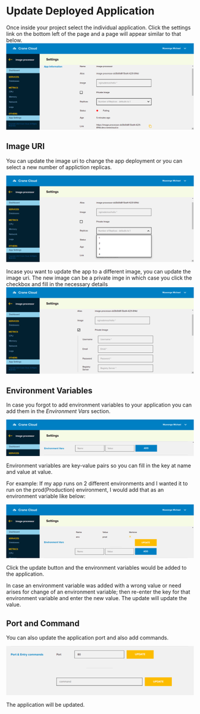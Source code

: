 # Update Deployed Application

Once inside your project select the individual application. Click the settings link on the bottom left of the page and a page will appear similar to that below.
![](../img/appUpdate2.png)

## Image URI

You can update the image uri to change the app deployment or you can select a new number of appliction replicas.

![](../img/appUpdateReplicas.png)

Incase you want to update the app to a different image, you can update the image uri. The new image can be a private imge in which case you click the checkbox  and fill in the necessary details
 ![](../img/privateSection.png)

## Environment Variables

In case you forgot to add environment variables to your application you can add them in the *Environment Vars* section.

![](../img/envs.png)

Environment variables are key-value pairs so you can fill in the key at name and value at value.

For example: If my app runs on 2 different environments and I wanted it to run on the prod(Production) environment, I would add that as an environment variable like below:

![](../img/env_example.png)

Click the update button and the environment variables would be added to the application.

In case an environment variable was added with a wrong value or need arises for change of an environment variable; then re-enter the key for that environment variable and enter the new value. The update will update the value.

## Port and Command

You can also update the application port and also add commands.

![](../img/port_command.png)


The application will be updated.